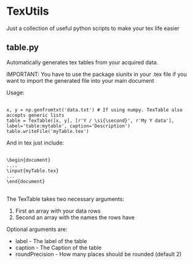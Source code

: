 # TexUtils
Just a collection of useful python scripts to make your tex life easier

## table.py
Automatically generates tex tables from your acquired data.
<p> IMPORTANT: You have to use the package siunitx in your .tex file if you want to import the
           generated file into your main document</p>
Usage:
<pre> <code>
x, y = np.genfromtxt('data.txt') # If using numpy. TexTable also accepts generic lists
table = TexTable([x, y], [r'Y / \si{\second}', r'My Y data'], label='table:mytable', caption='Description')
table.writeFile('myTable.tex')
</code></pre>

And in tex just include:

<pre> <code>
\begin{document}
....
\input{myTable.tex}
...
\end{document}
</code> </pre>

The TexTable takes two necessary arguments: 

1. First an array with your data rows
2. Second an array with the names the rows have

<p>Optional arguments are:</p>

- label - The label of the table
- caption - The Caption of the table
- roundPrecision - How many places should be rounded (default 2)
